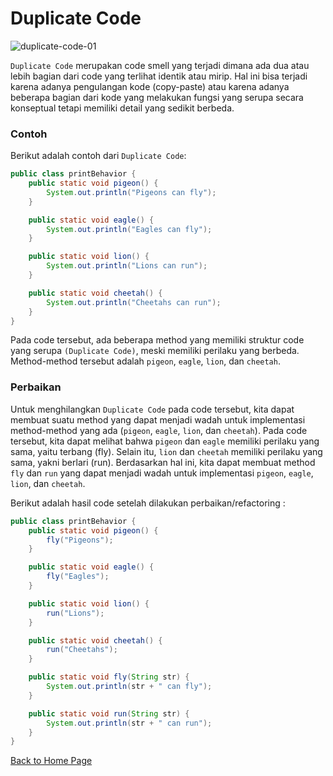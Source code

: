 # Duplicate Code

![duplicate-code-01](https://github.com/jonathanchr1/code-re/assets/113973058/9f51001e-09d6-42bb-b4cc-9a7e11de7595)

`Duplicate Code` merupakan code smell yang terjadi dimana ada dua atau lebih bagian dari code yang terlihat identik atau mirip. Hal ini bisa terjadi karena adanya pengulangan kode (copy-paste) atau karena adanya beberapa bagian dari kode yang melakukan fungsi yang serupa secara konseptual tetapi memiliki detail yang sedikit berbeda.

### Contoh

Berikut adalah contoh dari `Duplicate Code`:

```java
public class printBehavior {
	public static void pigeon() {
		System.out.println("Pigeons can fly");
	}

	public static void eagle() {
		System.out.println("Eagles can fly");
	}

	public static void lion() {
		System.out.println("Lions can run");
	}

	public static void cheetah() {
		System.out.println("Cheetahs can run");
	}
}
```

Pada code tersebut, ada beberapa method yang memiliki struktur code yang serupa `(Duplicate Code)`, meski memiliki perilaku yang berbeda. Method-method tersebut adalah `pigeon`, `eagle`, `lion`, dan `cheetah`.

### Perbaikan

Untuk menghilangkan `Duplicate Code` pada code tersebut, kita dapat membuat suatu method yang dapat menjadi wadah untuk implementasi method-method yang ada (`pigeon`, `eagle`, `lion`, dan `cheetah`). Pada code tersebut, kita dapat melihat bahwa `pigeon` dan `eagle` memiliki perilaku yang sama, yaitu terbang (fly). Selain itu, `lion` dan `cheetah` memiliki perilaku yang sama, yakni berlari (run). Berdasarkan hal ini, kita dapat membuat method `fly` dan `run` yang dapat menjadi wadah untuk implementasi `pigeon`, `eagle`, `lion`, dan `cheetah`.

Berikut adalah hasil code setelah dilakukan perbaikan/refactoring :

```java
public class printBehavior {
	public static void pigeon() {
		fly("Pigeons");
	}

	public static void eagle() {
		fly("Eagles");
	}

	public static void lion() {
		run("Lions");
	}

	public static void cheetah() {
		run("Cheetahs");
	}

	public static void fly(String str) {
		System.out.println(str + " can fly");
	}

	public static void run(String str) {
		System.out.println(str + " can run");
	}
}
```

[Back to Home Page](https://jonathanchr1.github.io/code-re/)
